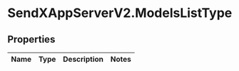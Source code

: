 # SendXAppServerV2.ModelsListType

## Properties
Name | Type | Description | Notes
------------ | ------------- | ------------- | -------------


